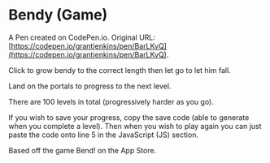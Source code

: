 # Bendy (Game)

A Pen created on CodePen.io. Original URL: [https://codepen.io/grantjenkins/pen/BarLKvQ](https://codepen.io/grantjenkins/pen/BarLKvQ).

Click to grow bendy to the correct length then let go to let him fall.

Land on the portals to progress to the next level.

There are 100 levels in total (progressively harder as you go).

If you wish to save your progress, copy the save code (able to generate when you complete a level). Then when you wish to play again you can just paste the code onto line 5 in the JavaScript (JS) section.
  
Based off the game Bend! on the App Store.